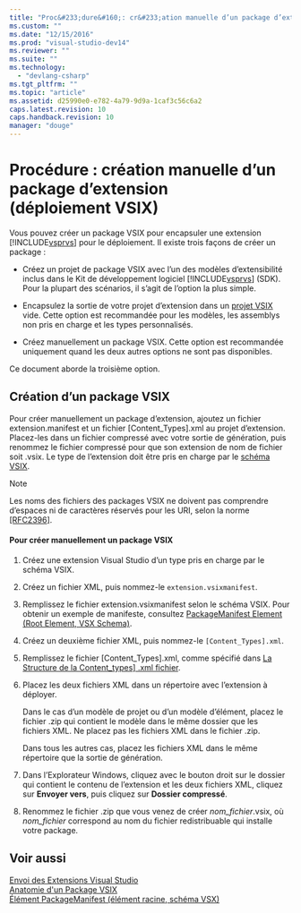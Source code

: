 ```yaml
---
title: "Proc&#233;dure&#160;: cr&#233;ation manuelle d’un package d’extension (d&#233;ploiement&#160;VSIX) | Microsoft Docs"
ms.custom: ""
ms.date: "12/15/2016"
ms.prod: "visual-studio-dev14"
ms.reviewer: ""
ms.suite: ""
ms.technology: 
  - "devlang-csharp"
ms.tgt_pltfrm: ""
ms.topic: "article"
ms.assetid: d25990e0-e782-4a79-9d9a-1caf3c56c6a2
caps.latest.revision: 10
caps.handback.revision: 10
manager: "douge"
---
```

# Proc&#233;dure&#160;: cr&#233;ation manuelle d’un package d’extension (d&#233;ploiement&#160;VSIX)
Vous pouvez créer un package VSIX pour encapsuler une extension [!INCLUDE[vsprvs](../code-quality/includes/vsprvs_md.md)] pour le déploiement. Il existe trois façons de créer un package :  
  
-   Créez un projet de package VSIX avec l’un des modèles d’extensibilité inclus dans le Kit de développement logiciel [!INCLUDE[vsprvs](../code-quality/includes/vsprvs_md.md)] \(SDK\). Pour la plupart des scénarios, il s’agit de l’option la plus simple.  
  
-   Encapsulez la sortie de votre projet d’extension dans un [projet VSIX](../extensibility/vsix-project-template.md) vide. Cette option est recommandée pour les modèles, les assemblys non pris en charge et les types personnalisés.  
  
-   Créez manuellement un package VSIX. Cette option est recommandée uniquement quand les deux autres options ne sont pas disponibles.  
  
 Ce document aborde la troisième option.  
  
## Création d’un package VSIX  
 Pour créer manuellement un package d’extension, ajoutez un fichier extension.manifest et un fichier \[Content\_Types\].xml au projet d’extension. Placez\-les dans un fichier compressé avec votre sortie de génération, puis renommez le fichier compressé pour que son extension de nom de fichier soit .vsix. Le type de l’extension doit être pris en charge par le [schéma VSIX](http://msdn.microsoft.com/fr-fr/76e410ec-b1fb-4652-ac98-4a4c52e09a2b).  
  
> [!NOTE]
>  Les noms des fichiers des packages VSIX ne doivent pas comprendre d’espaces ni de caractères réservés pour les URI, selon la norme [\[RFC2396\]](http://go.microsoft.com/fwlink/?LinkId=90339).  
  
#### Pour créer manuellement un package VSIX  
  
1.  Créez une extension Visual Studio d’un type pris en charge par le schéma VSIX.  
  
2.  Créez un fichier XML, puis nommez\-le `extension.vsixmanifest`.  
  
3.  Remplissez le fichier extension.vsixmanifest selon le schéma VSIX. Pour obtenir un exemple de manifeste, consultez [PackageManifest Element \(Root Element, VSX Schema\)](http://msdn.microsoft.com/fr-fr/f8ae42ba-775a-4d2b-976a-f556e147f187).  
  
4.  Créez un deuxième fichier XML, puis nommez\-le `[Content_Types].xml`.  
  
5.  Remplissez le fichier \[Content\_Types\].xml, comme spécifié dans [La Structure de la Content\_types\] .xml fichier](../Topic/The%20Structure%20of%20the%20Content_types].xml%20File.md).  
  
6.  Placez les deux fichiers XML dans un répertoire avec l’extension à déployer.  
  
     Dans le cas d’un modèle de projet ou d’un modèle d’élément, placez le fichier .zip qui contient le modèle dans le même dossier que les fichiers XML. Ne placez pas les fichiers XML dans le fichier .zip.  
  
     Dans tous les autres cas, placez les fichiers XML dans le même répertoire que la sortie de génération.  
  
7.  Dans l’Explorateur Windows, cliquez avec le bouton droit sur le dossier qui contient le contenu de l’extension et les deux fichiers XML, cliquez sur **Envoyer vers**, puis cliquez sur **Dossier compressé**.  
  
8.  Renommez le fichier .zip que vous venez de créer *nom\_fichier*.vsix, où *nom\_fichier* correspond au nom du fichier redistribuable qui installe votre package.  
  
## Voir aussi  
 [Envoi des Extensions Visual Studio](../extensibility/shipping-visual-studio-extensions.md)   
 [Anatomie d'un Package VSIX](../extensibility/anatomy-of-a-vsix-package.md)   
 [Élément PackageManifest \(élément racine, schéma VSX\)](http://msdn.microsoft.com/fr-fr/f8ae42ba-775a-4d2b-976a-f556e147f187)